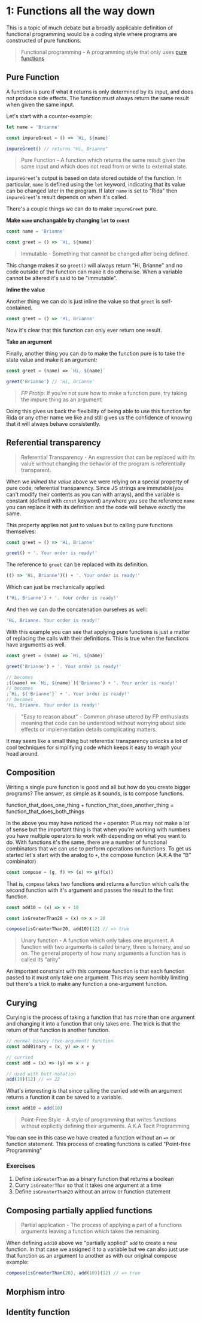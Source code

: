 
# 1: Functions all the way down

This is a topic of much debate but a broadly applicable definition of functional programming would be a coding style where programs are constructed of pure functions.

> Functional programming - A programming style that only uses [pure functions](#pure-function)

## Pure Function

A function is pure if what it returns is only determined by its input, and does not produce side effects. The function must always return the same result when given the same input.

Let's start with a counter-example:

```js
let name = 'Brianne'

const impureGreet = () => `Hi, ${name}`

impureGreet() // returns "Hi, Brianne"
```

> Pure Function - A function which returns the same result given the same input and which does not read from or write to external state.

`impureGreet`'s output is based on data stored outside of the function. In particular, `name` is defined using the `let` keyword, indicating that its value can be changed later in the program. If later `name` is set to "Rida" then `impureGreet`'s result depends on when it's called.

There's a couple things we can do to make `impureGreet` pure.

__Make `name` unchangable by changing `let` to `const`__

```js
const name = 'Brianne'

const greet = () => `Hi, ${name}`
```

> Immutable - Something that cannot be changed after being defined.

This change makes it so `greet()` will always return "Hi, Brianne" and no code outside of the function can make it do otherwise. When a variable cannot be altered it's said to be "immutable".

__Inline the value__

Another thing we can do is just inline the value so that `greet` is self-contained.

```js
const greet = () => 'Hi, Brianne'
```

Now it's clear that this function can only ever return one result. 

__Take an argument__

Finally, another thing you can do to make the function pure is to take the state value and make it an argument:

```js
const greet = (name) => `Hi, ${name}`

greet('Brianne') // 'Hi, Brianne'
```

> _FP Protip:_ If you're not sure how to make a function pure, try taking the impure thing as an argument!

Doing this gives us back the flexibility of being able to use this function for Rida or any other name we like and still gives us the confidence of knowing that it will always behave consistently.

## Referential transparency

> Referential Transparency - An expression that can be replaced with its value without changing the behavior of the program is referentially transparent.

When we _inlined the value_ above we were relying on a special property of pure code, referential transparency. Since JS strings are immutable(you can't modify their contents as you can with arrays), and the variable is constant (defined with `const` keyword) anywhere you see the reference `name` you can replace it with its definition and the code will behave exactly the same.

This property applies not just to values but to calling pure functions themselves:

```js
const greet = () => 'Hi, Brianne'

greet() + '. Your order is ready!'
```

The reference to `greet` can be replaced with its definition.

```js
(() => 'Hi, Brianne')() + '. Your order is ready!'
```

Which can just be mechanically applied:

```js
('Hi, Brianne') + '. Your order is ready!'
```

And then we can do the concatenation ourselves as well:

```js
'Hi, Brianne. Your order is ready!'
```

With this example you can see that applying pure functions is just a matter of replacing the calls with their definitions. This is true when the functions have arguments as well.

```js
const greet = (name) => `Hi, ${name}`

greet('Brianne') + '. Your order is ready!'

// becomes
;((name) => `Hi, ${name}`)('Brianne') + '. Your order is ready!'
// becomes
;`Hi, ${'Brianne'}` + '. Your order is ready!'
// becomes
'Hi, Brianne. Your order is ready!'
```

> "Easy to reason about" - Common phrase uttered by FP enthusiasts meaning that code can be understood without worrying about side effects or implementation details complicating matters. 

It may seem like a small thing but referential transparency unlocks a lot of cool techniques for simplifying code which keeps it easy to wraph your head around.

## Composition

Writing a single pure function is good and all but how do you create bigger programs? The answer, as simple as it sounds, is to compose functions.

function_that_does_one_thing + function_that_does_another_thing = function_that_does_both_things

In the above you may have noticed the `+` operator. Plus may not make a lot of sense but the important thing is that when you're working with numbers you have multiple operators to work with depending on what you want to do. With functions it's the same, there are a number of functional combinators that we can use to perform operations on functions. To get us started let's start with the analog to `+`, the compose function (A.K.A the "B" combinator)

```js
const compose = (g, f) => (x) => g(f(x))
```
That is, `compose` takes two functions and returns a function which calls the second function with it's argument and passes the result to the first function.

```js
const add10 = (x) => x + 10

const isGreaterThan20 = (x) => x > 20

compose(isGreaterThan20, add10)(12) // => true
```

> Unary function - A function which only takes one argument. A function with two arguments is called binary, three is ternary, and so on. The general property of how many arguments a function has is called its "arity"

An important constraint with this compose function is that each function passed to it must only take one argument. This may seem horribly limiting but there's a trick to make any function a one-argument function.


## Curying

Curying is the process of taking a function that has more than one argument and changing it into a function that only takes one. The trick is that the return of that function is another function.

```js
// normal binary (two-argument) function
const addBinary = (x, y) => x + y

// curried
const add = (x) => (y) => x + y

// used with butt notation
add(10)(12) // => 22
```

What's interesting is that since calling the curried `add` with an argument returns a function it can be saved to a variable.

```js
const add10 = add(10)
```

> Point-Free Style - A style of programming that writes functions without explicitly defining their arguments. A.K.A Tacit Programming

You can see in this case we have created a function without an `=>` or function statement. This process of creating functions is called "Point-free Programming"

### Exercises
1. Define `isGreaterThan` as a binary function that returns a boolean
2. Curry `isGreaterThan` so that it takes one argument at a time
3. Define `isGreaterThan20` without an arrow or function statement

## Composing partially applied functions

> Partial application - The process of applying a part of a functions arguments leaving a function which takes the remaining. 

When defining `add10` above we "partially applied" `add` to create a new function. In that case we assigned it to a variable but we can also just use that function as an argument to another as with our original compose example:

```js
compose(isGreaterThan(20), add(10))(12) // => true
```

## Morphism intro



## Identity function





